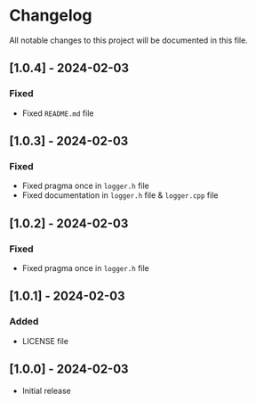 # Changelog

All notable changes to this project will be documented in this file.

## [1.0.4] - 2024-02-03

### Fixed

- Fixed `README.md` file

## [1.0.3] - 2024-02-03

### Fixed

- Fixed pragma once in `logger.h` file
- Fixed documentation in `logger.h` file & `logger.cpp` file

## [1.0.2] - 2024-02-03

### Fixed

- Fixed pragma once in `logger.h` file

## [1.0.1] - 2024-02-03

### Added

- LICENSE file

## [1.0.0] - 2024-02-03

- Initial release
